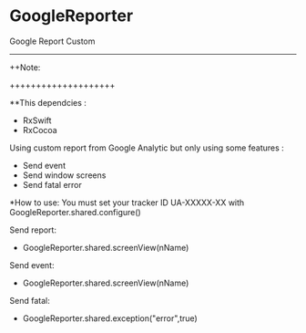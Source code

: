 # GoogleReporter
<h>Google Report Custom</h>

---------------------------------------------
++Note: 

++++++++++++++++++++

**This dependcies : 
  - RxSwift
  - RxCocoa

Using custom report from Google Analytic but only using some features :
+ Send event
+ Send window screens
+ Send fatal error

*How to use:
You must set your tracker ID UA-XXXXX-XX with GoogleReporter.shared.configure()

Send report:
  - GoogleReporter.shared.screenView(nName)

Send event:
  - GoogleReporter.shared.screenView(nName)

Send fatal:
  - GoogleReporter.shared.exception("error",true)

